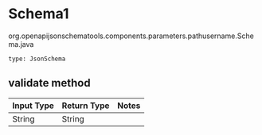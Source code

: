 # Schema1
org.openapijsonschematools.components.parameters.pathusername.Schema.java
```
type: JsonSchema
```

## validate method
| Input Type | Return Type | Notes |
| ---------- | ----------- | ----- |
| String | String | |
